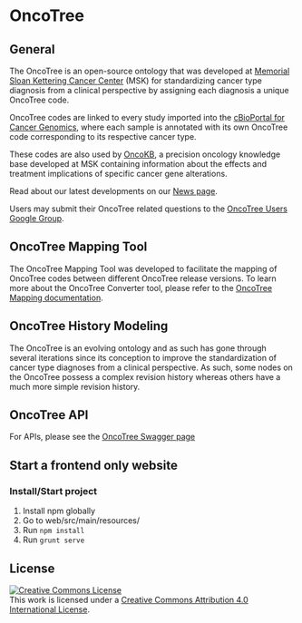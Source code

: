 # OncoTree

## General

The OncoTree is an open-source ontology that was developed at [Memorial Sloan Kettering Cancer Center](https://www.mskcc.org/) (MSK) for standardizing cancer type diagnosis from a clinical perspective by assigning each diagnosis a unique OncoTree code.

OncoTree codes are linked to every study imported into the [cBioPortal for Cancer Genomics](https://www.cbioportal.org/), where each sample is annotated with its own OncoTree code corresponding to its respective cancer type.

These codes are also used by [OncoKB](http://oncokb.org/), a precision oncology knowledge base developed at MSK containing information about the effects and treatment implications of specific cancer gene alterations.


Read about our latest developments on our [News page](/docs/News.md).

Users may submit their OncoTree related questions to the [OncoTree Users Google Group](https://groups.google.com/forum/#!forum/oncotree-users).

## OncoTree Mapping Tool

The OncoTree Mapping Tool was developed to facilitate the mapping of OncoTree codes between different OncoTree release versions. To learn more about the OncoTree Converter tool, please refer to the [OncoTree Mapping documentation](/docs/OncoTree-Mapping-Tool.md).

## OncoTree History Modeling
The OncoTree is an evolving ontology and as such has gone through several iterations since its conception to improve the standardization of cancer type diagnoses from a clinical perspective. As such, some nodes on the OncoTree possess a complex revision history whereas others have a much more simple revision history.

## OncoTree API

For APIs, please see the [OncoTree Swagger page](http://oncotree.mskcc.org/#/home?tab=api)

## Start a frontend only website
### Install/Start project
1. Install npm globally
2. Go to web/src/main/resources/
3. Run `npm install`
4. Run `grunt serve`

## License
<a rel="license" href="http://creativecommons.org/licenses/by/4.0/"><img alt="Creative Commons License" style="border-width:0" src="https://i.creativecommons.org/l/by/4.0/88x31.png" /></a><br />This work is licensed under a <a rel="license" href="http://creativecommons.org/licenses/by/4.0/">Creative Commons Attribution 4.0 International License</a>.
